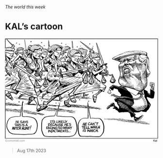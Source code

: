 ###### The world this week

# KAL’s cartoon 

#####  

![image](images/20230819_WWD000.png) 

> Aug 17th 2023 






